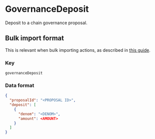 # GovernanceDeposit

Deposit to a chain governance proposal.

## Bulk import format

This is relevant when bulk importing actions, as described in [this
guide](https://github.com/DA0-DA0/dao-dao-ui/wiki/Bulk-importing-actions).

### Key

`governanceDeposit`

### Data format

```json
{
  "proposalId": "<PROPOSAL ID>",
  "deposit": [
    {
      "denom": "<DENOM>",
      "amount": <AMOUNT>
    }
  ]
}
```
